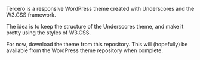 Tercero is a responsive WordPress theme created with Underscores and the W3.CSS framework.

The idea is to keep the structure of the Underscores theme, and make it pretty using the styles of W3.CSS.

For now, download the theme from this repository. This will (hopefully) be available from the WordPress theme repository when complete.